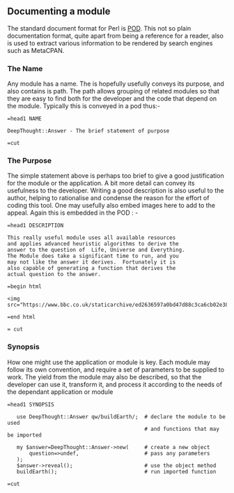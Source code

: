 ## Documenting a module

The standard document format for Perl is [POD](https://perldoc.perl.org/perlpod).  This not so plain documentation format, quite apart from being a reference for a reader, also is used to extract various information to be rendered by search engines such as MetaCPAN.

### The Name

Any module has a name.  The is hopefully usefully conveys its purpose, and also contains is path.  The path allows grouping of related modules so that they are easy to find both for the developer and the code that depend on the module.  Typically this is conveyed in a pod thus:-

```
=head1 NAME

DeepThought::Answer - The brief statement of purpose

=cut
```

### The Purpose

The simple statement above is perhaps too brief to give a good justification for the module or the application.  A bit more detail can convey its usefulness to the developer.  Writing a good description is also useful to the author, helping to rationalise and condense the reason for the effort of coding this tool. One may usefully also embed images here to add to the appeal. Again this is embedded in the POD : -

```
=head1 DESCRIPTION

This really useful module uses all available resources
and applies advanced heuristic algorithms to derive the
answer to the question of  Life, Universe and Everything.
The Module does take a significant time to run, and you
may not like the answer it derives.  Fortunately it is
also capable of generating a function that derives the
actual question to the answer.

=begin html

<img src="https://www.bbc.co.uk/staticarchive/ed2636597a0bd47d88c3ca6cb02e38cd678f69a2.jpg">

=end html

= cut

```

### Synopsis

How one might use the application or module is key. Each module may follow its own convention, and require a set of parameters to be supplied to work.  The yield from the module may also be described, so that the developer can use it, transform it, and process it according to the needs of the dependant application or module

```
=head1 SYNOPSIS
 
   use DeepThought::Answer qw/buildEarth/;  # declare the module to be used
                                            # and functions that may be imported
   
   my $answer=DeepThought::Answer->new(     # create a new object
       question=>undef,                     # pass any parameters 
   );
   $answer->reveal();                       # use the object method
   buildEarth();                            # run imported function
   
=cut
```

   
   
   

